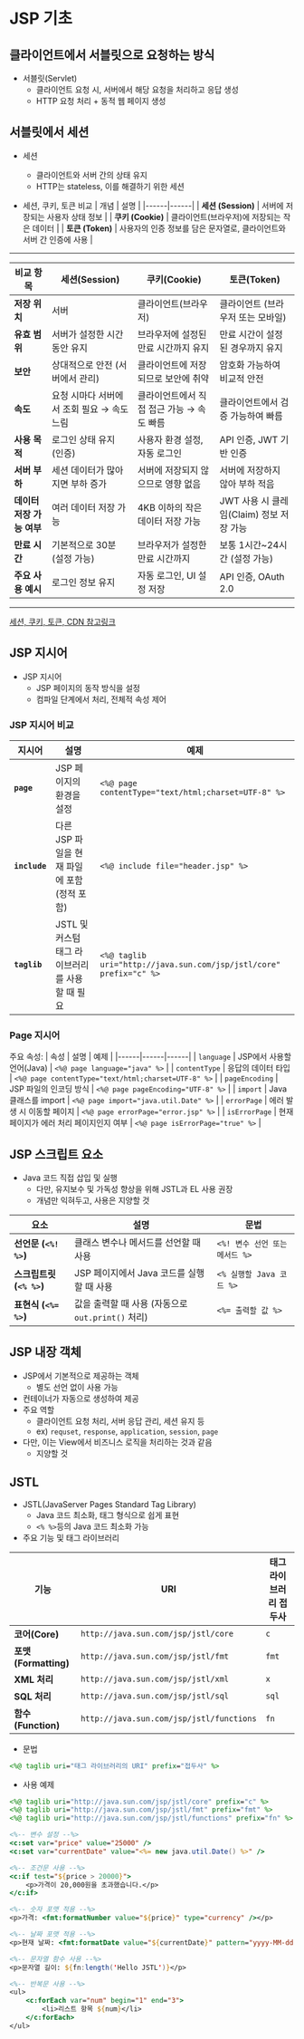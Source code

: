 # JSP 기초

## 클라이언트에서 서블릿으로 요청하는 방식
- 서블릿(Servlet)
    - 클라이언트 요청 시, 서버에서 해당 요청을 처리하고 응답 생성
    - HTTP 요청 처리 + 동적 웹 페이지 생성

## 서블릿에서 세션
- 세션
    - 클라이언트와 서버 간의 상태 유지
    - HTTP는 stateless, 이를 해결하기 위한 세션

- 세션, 쿠키, 토큰 비교
| 개념 | 설명 |
|------|------|
| **세션 (Session)** | 서버에 저장되는 사용자 상태 정보 |
| **쿠키 (Cookie)** | 클라이언트(브라우저)에 저장되는 작은 데이터 |
| **토큰 (Token)** | 사용자의 인증 정보를 담은 문자열로, 클라이언트와 서버 간 인증에 사용 |

---

| 비교 항목 | **세션(Session)** | **쿠키(Cookie)** | **토큰(Token)** |
|-----------|----------------|----------------|----------------|
| **저장 위치** | 서버 | 클라이언트(브라우저) | 클라이언트 (브라우저 또는 모바일) |
| **유효 범위** | 서버가 설정한 시간 동안 유지 | 브라우저에 설정된 만료 시간까지 유지 | 만료 시간이 설정된 경우까지 유지 |
| **보안** | 상대적으로 안전 (서버에서 관리) | 클라이언트에 저장되므로 보안에 취약 | 암호화 가능하여 비교적 안전 |
| **속도** | 요청 시마다 서버에서 조회 필요 → 속도 느림 | 클라이언트에서 직접 접근 가능 → 속도 빠름 | 클라이언트에서 검증 가능하여 빠름 |
| **사용 목적** | 로그인 상태 유지 (인증) | 사용자 환경 설정, 자동 로그인 | API 인증, JWT 기반 인증 |
| **서버 부하** | 세션 데이터가 많아지면 부하 증가 | 서버에 저장되지 않으므로 영향 없음 | 서버에 저장하지 않아 부하 적음 |
| **데이터 저장 가능 여부** | 여러 데이터 저장 가능 | 4KB 이하의 작은 데이터 저장 가능 | JWT 사용 시 클레임(Claim) 정보 저장 가능 |
| **만료 시간** | 기본적으로 30분 (설정 가능) | 브라우저가 설정한 만료 시간까지 | 보통 1시간~24시간 (설정 가능) |
| **주요 사용 예시** | 로그인 정보 유지 | 자동 로그인, UI 설정 저장 | API 인증, OAuth 2.0 |

---

[세션, 쿠키, 토큰, CDN 참고링크](https://hongong.hanbit.co.kr/%EC%99%84%EB%B2%BD-%EC%A0%95%EB%A6%AC-%EC%BF%A0%ED%82%A4-%EC%84%B8%EC%85%98-%ED%86%A0%ED%81%B0-%EC%BA%90%EC%8B%9C-%EA%B7%B8%EB%A6%AC%EA%B3%A0-cdn/)

## JSP 지시어
- JSP 지시어
    - JSP 페이지의 동작 방식을 설정
    - 컴파일 단계에서 처리, 전체적 속성 제어
### JSP 지시어 비교

| 지시어 | 설명 | 예제 |
|--------|------|------|
| **`page`** | JSP 페이지의 환경을 설정 | `<%@ page contentType="text/html;charset=UTF-8" %>` |
| **`include`** | 다른 JSP 파일을 현재 파일에 포함 (정적 포함) | `<%@ include file="header.jsp" %>` |
| **`taglib`** | JSTL 및 커스텀 태그 라이브러리를 사용할 때 필요 | `<%@ taglib uri="http://java.sun.com/jsp/jstl/core" prefix="c" %>` |

### Page 지시어
주요 속성:
| 속성 | 설명 | 예제 |
|------|------|------|
| `language` | JSP에서 사용할 언어(Java) | `<%@ page language="java" %>` |
| `contentType` | 응답의 데이터 타입 | `<%@ page contentType="text/html;charset=UTF-8" %>` |
| `pageEncoding` | JSP 파일의 인코딩 방식 | `<%@ page pageEncoding="UTF-8" %>` |
| `import` | Java 클래스를 import | `<%@ page import="java.util.Date" %>` |
| `errorPage` | 에러 발생 시 이동할 페이지 | `<%@ page errorPage="error.jsp" %>` |
| `isErrorPage` | 현재 페이지가 에러 처리 페이지인지 여부 | `<%@ page isErrorPage="true" %>` |

## JSP 스크립트 요소 
- Java 코드 직접 삽입 및 실행
    - 다만, 유지보수 및 가독성 향상을 위해 JSTL과 EL 사용 권장
    - 개념만 익혀두고, 사용은 지양할 것

| 요소 | 설명 | 문법 |
|------|--------------------------------------|---------------------------|
| **선언문 (`<%! %>`)** | 클래스 변수나 메서드를 선언할 때 사용 | `<%! 변수 선언 또는 메서드 %>` |
| **스크립트릿 (`<% %>`)** | JSP 페이지에서 Java 코드를 실행할 때 사용 | `<% 실행할 Java 코드 %>` |
| **표현식 (`<%= %>`)** | 값을 출력할 때 사용 (자동으로 `out.print()` 처리) | `<%= 출력할 값 %>` |

## JSP 내장 객체
- JSP에서 기본적으로 제공하는 객체
    - 별도 선언 없이 사용 가능
- 컨테이너가 자동으로 생성하여 제공
- 주요 역할
    - 클라이언트 요청 처리, 서버 응답 관리, 세션 유지 등
    - ex) `requset`, `response`, `application`, `session`, `page`
- 다만, 이는 View에서 비즈니스 로직을 처리하는 것과 같음
    - 지양할 것
## JSTL
- JSTL(JavaServer Pages Standard Tag Library)
    - Java 코드 최소화, 태그 형식으로 쉽게 표현
    - `<% %>`등의 Java 코드 최소화 가능
- 주요 기능 및 태그 라이브러리

| 기능 | URI | 태그 라이브러리 접두사 |
|------|----------------------------|------------------|
| **코어(Core)** | `http://java.sun.com/jsp/jstl/core` | `c` |
| **포맷(Formatting)** | `http://java.sun.com/jsp/jstl/fmt` | `fmt` |
| **XML 처리** | `http://java.sun.com/jsp/jstl/xml` | `x` |
| **SQL 처리** | `http://java.sun.com/jsp/jstl/sql` | `sql` |
| **함수(Function)** | `http://java.sun.com/jsp/jstl/functions` | `fn` |

- 문법
```jsp
<%@ taglib uri="태그 라이브러리의 URI" prefix="접두사" %>
```
- 사용 예제

```jsp
<%@ taglib uri="http://java.sun.com/jsp/jstl/core" prefix="c" %>
<%@ taglib uri="http://java.sun.com/jsp/jstl/fmt" prefix="fmt" %>
<%@ taglib uri="http://java.sun.com/jsp/jstl/functions" prefix="fn" %>

<%-- 변수 설정 --%>
<c:set var="price" value="25000" />
<c:set var="currentDate" value="<%= new java.util.Date() %>" />

<%-- 조건문 사용 --%>
<c:if test="${price > 20000}">
    <p>가격이 20,000원을 초과했습니다.</p>
</c:if>

<%-- 숫자 포맷 적용 --%>
<p>가격: <fmt:formatNumber value="${price}" type="currency" /></p>

<%-- 날짜 포맷 적용 --%>
<p>현재 날짜: <fmt:formatDate value="${currentDate}" pattern="yyyy-MM-dd HH:mm:ss" /></p>

<%-- 문자열 함수 사용 --%>
<p>문자열 길이: ${fn:length('Hello JSTL')}</p>

<%-- 반복문 사용 --%>
<ul>
    <c:forEach var="num" begin="1" end="3">
        <li>리스트 항목 ${num}</li>
    </c:forEach>
</ul>
```